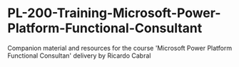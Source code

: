 # PL-200-Training-Microsoft-Power-Platform-Functional-Consultant
Companion material and resources for the course 'Microsoft Power Platform Functional Consultan' delivery by Ricardo Cabral
